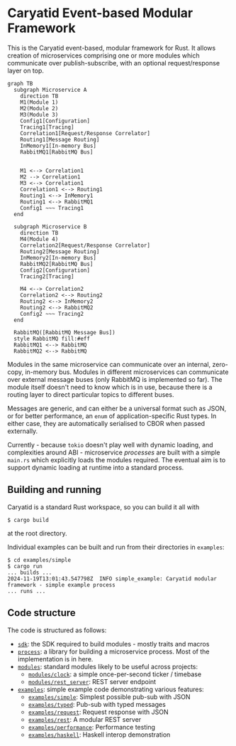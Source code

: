 # Caryatid Event-based Modular Framework

This is the Caryatid event-based, modular framework for Rust.  It allows creation of microservices
comprising one or more modules which communicate over publish-subscribe, with an optional
request/response layer on top.

```mermaid
graph TB
  subgraph Microservice A
    direction TB
    M1(Module 1)
    M2(Module 2)
    M3(Module 3)
    Config1[Configuration]
    Tracing1[Tracing]
    Correlation1[Request/Response Correlator]
    Routing1[Message Routing]
    InMemory1[In-memory Bus]
    RabbitMQ1[RabbitMQ Bus]


    M1 <--> Correlation1
    M2 --> Correlation1
    M3 <--> Correlation1
    Correlation1 <--> Routing1
    Routing1 <--> InMemory1
    Routing1 <--> RabbitMQ1
    Config1 ~~~ Tracing1
  end

  subgraph Microservice B
    direction TB
    M4(Module 4)
    Correlation2[Request/Response Correlator]
    Routing2[Message Routing]
    InMemory2[In-memory Bus]
    RabbitMQ2[RabbitMQ Bus]
    Config2[Configuration]
    Tracing2[Tracing]

    M4 <--> Correlation2
    Correlation2 <--> Routing2
    Routing2 <--> InMemory2
    Routing2 <--> RabbitMQ2
    Config2 ~~~ Tracing2
  end

  RabbitMQ([RabbitMQ Message Bus])
  style RabbitMQ fill:#eff
  RabbitMQ1 <--> RabbitMQ
  RabbitMQ2 <--> RabbitMQ
```

Modules in the same microservice can communicate over an internal, zero-copy, in-memory bus.
Modules in different microservices can communicate over external message buses (only
RabbitMQ is implemented so far).  The module itself doesn't need to know which is in use, because
there is a routing layer to direct particular topics to different buses.

Messages are generic, and can either be a universal format such as JSON, or for better performance,
an `enum` of application-specific Rust types.  In either case, they are automatically serialised
to CBOR when passed externally.

Currently - because `tokio` doesn't play well with dynamic loading, and complexities around ABI -
microservice *processes* are built with a simple `main.rs` which explicitly loads the modules
required.  The eventual aim is to support dynamic loading at runtime into a standard process.

## Building and running

Caryatid is a standard Rust workspace, so you can build it all with

```
$ cargo build
```

at the root directory.

Individual examples can be built and run from their directories in `examples`:

```
$ cd examples/simple
$ cargo run
... builds ...
2024-11-19T13:01:43.547798Z  INFO simple_example: Caryatid modular framework - simple example process
... runs ...
```

## Code structure

The code is structured as follows:

* [`sdk`](./sdk): the SDK required to build modules - mostly traits and macros
* [`process`](./process): a library for building a microservice process.  Most of the implementation is in here.
* [`modules`](./modules): standard modules likely to be useful across projects:
  * [`modules/clock`](./modules/clock): a simple once-per-second ticker / timebase
  * [`modules/rest_server`](./modules/rest_server): REST server endpoint 
* [`examples`](./examples): simple example code demonstrating various features:
  * [`examples/simple`](./examples/simple): Simplest possible pub-sub with JSON
  * [`examples/typed`](./examples/typed): Pub-sub with typed messages
  * [`examples/request`](./examples/request): Request response with JSON
  * [`examples/rest`](./examples/rest): A modular REST server
  * [`examples/performance`](./examples/performance): Performance testing
  * [`examples/haskell`](./examples/haskell): Haskell interop demonstration
